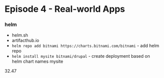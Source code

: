 # Episode 4 - Real-world Apps

### helm
- helm.sh
- artifacthub.io
- `helm repo add bitnami https://charts.bitnami.com/bitnami` - add helm repo
- `helm install mysite bitnami/drupal` - create deployment based on helm chart names mysite

32.47